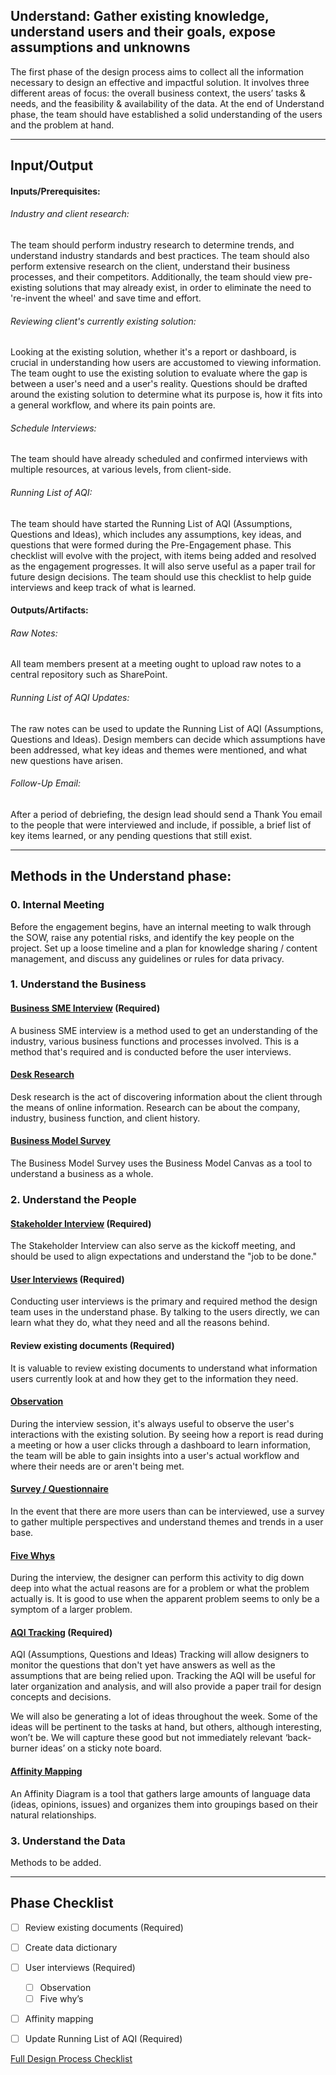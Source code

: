 ﻿## Understand: Gather existing knowledge, understand users and their goals, expose assumptions and unknowns

The first phase of the design process aims to collect all the information necessary to design an effective and impactful solution. It involves three different areas of focus: the overall business context, the users’ tasks & needs, and the feasibility & availability of the data. At the end of Understand phase, the team should have established a solid understanding of the users and the problem at hand.

---
## Input/Output

#### Inputs/Prerequisites:

###### Industry and client research: 
The team should perform industry research to determine trends, and understand industry standards and best practices.
The team should also perform extensive research on the client, understand their business processes, and their competitors.
Additionally, the team should view pre-existing solutions that may already exist, in order to eliminate the need to 're-invent the wheel' and save time and effort. 

###### Reviewing client's currently existing solution:
Looking at the existing solution, whether it's a report or dashboard, is crucial in understanding how users are accustomed to viewing information. The team ought to use the existing solution to evaluate where the gap is between a user's need and a user's reality. 
Questions should be drafted around the existing solution to determine what its purpose is, how it fits into a general workflow, and where its pain points are.

###### Schedule Interviews: 
The team should have already scheduled and confirmed interviews with multiple resources, at various levels, from client-side.

###### Running List of AQI:
The team should have started the Running List of AQI (Assumptions, Questions and Ideas), which includes any assumptions, key ideas, and questions that were formed during the Pre-Engagement phase. This checklist will evolve with the project, with items being added and resolved as the engagement progresses. It will also serve useful as a paper trail for future design decisions.
The team should use this checklist to help guide interviews and keep track of what is learned.

#### Outputs/Artifacts: 

###### Raw Notes:
All team members present at a meeting ought to upload raw notes to a central repository such as SharePoint. 

###### Running List of AQI Updates:
The raw notes can be used to update the Running List of AQI (Assumptions, Questions and Ideas). Design members can decide which assumptions have been addressed, what key ideas and themes were mentioned, and what new questions have arisen. 

###### Follow-Up Email:
After a period of debriefing, the design lead should send a Thank You email to the people that were interviewed and include, if possible, a brief list of key items learned, or any pending questions that still exist. 

---

## Methods in the Understand phase:

### 0. Internal Meeting

Before the engagement begins, have an internal meeting to walk through the SOW, raise any potential risks, and identify the key people on the project. Set up a loose timeline and a plan for knowledge sharing / content management, and discuss any guidelines or rules for data privacy.

### 1. Understand the Business

#### [Business SME Interview](../1-Understand/Methods/business-SME-interview.md) (Required)

A business SME interview is a method used to get an understanding of the industry, various business functions and processes involved. This is a method that's required and is conducted before the user interviews.

#### [Desk Research](../1-Understand/Methods/desk-research.md)

Desk research is the act of discovering information about the client through the means of online information. Research can be about the company, industry, business function, and client history.

#### [Business Model Survey](../1-Understand/Methods/business-model-survey.md) 

The Business Model Survey uses the Business Model Canvas as a tool to understand a business as a whole.

### 2. Understand the People

#### [Stakeholder Interview](../1-Understand/Methods/stakeholder-interview.md) (Required)

The Stakeholder Interview can also serve as the kickoff meeting, and should be used to align expectations and understand the "job to be done." 

#### [User Interviews](../1-Understand/Methods/user-interviews.md) (Required)

Conducting user interviews is the primary and required method the design team uses in the understand phase. By talking to the users directly, we can learn what they do, what they need and all the reasons behind. 

#### Review existing documents (Required)

It is valuable to review existing documents to understand what information users currently look at and how they get to the information they need. 

#### [Observation](../1-Understand/Methods/observation.md)

During the interview session, it's always useful to observe the user's interactions with the existing solution. By seeing how a report is read during a meeting or how a user clicks through a dashboard to learn information, the team will be able to gain insights into a user's actual workflow and where their needs are or aren't being met. 

#### [Survey / Questionnaire](../1-Understand/Methods/survey.md)

In the event that there are more users than can be interviewed, use a survey to gather multiple perspectives and understand themes and trends in a user base. 

#### [Five Whys](../1-Understand/Methods/five-whys.md)

During the interview, the designer can perform this activity to dig down deep into what the actual reasons are for a
problem or what the problem actually is. It is good to use when the apparent problem seems to only be a symptom of a larger problem. 

#### [AQI Tracking](../1-Understand/Methods/aqi-tracking.md) (Required)

AQI (Assumptions, Questions and Ideas) Tracking will allow designers to monitor the questions that don't yet have answers as well as the assumptions that are being relied upon. Tracking the AQI will be useful for later organization and analysis, and will also provide a paper trail for design concepts and decisions. 

We will also be generating a lot of ideas throughout the week. Some of the ideas will be pertinent to the tasks at hand, but others, although interesting, won’t be. We will capture these good but not immediately relevant ‘back-burner ideas’ on a sticky note board.

#### [Affinity Mapping](../1-Understand/Methods/affinity-mapping.md)
An Affinity Diagram is a tool that gathers large amounts of language data (ideas,
opinions, issues) and organizes them into groupings based on their natural
relationships.

### 3. Understand the Data

Methods to be added.

---
## Phase Checklist

- [ ] Review existing documents (Required)
- [ ] Create data dictionary
- [ ] User interviews (Required)
  - [ ] Observation
  - [ ] Five why’s
- [ ] Affinity mapping 
- [ ] Update Running List of AQI (Required)


[Full Design Process Checklist](../Design-Process-Checklist.md)


